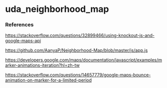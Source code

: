 # uda_neighborhood_map

### References
https://stackoverflow.com/questions/32899466/using-knockout-js-and-google-maps-api

https://github.com/AanyaP/Neighborhood-Map/blob/master/js/app.js

https://developers.google.com/maps/documentation/javascript/examples/marker-animations-iteration?hl=zh-tw

https://stackoverflow.com/questions/14657779/google-maps-bounce-animation-on-marker-for-a-limited-period